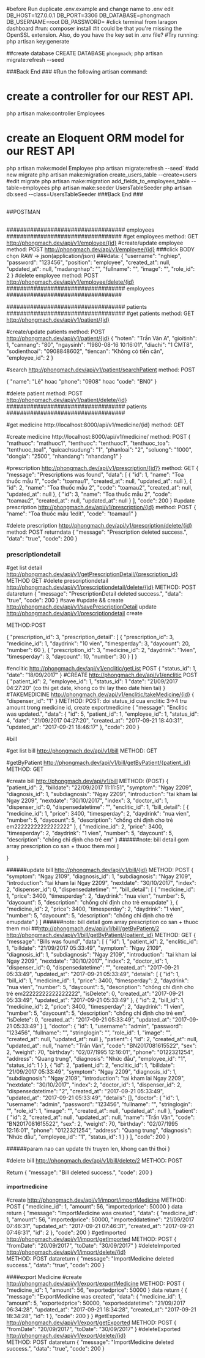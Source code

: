 #before Run
  duplicate .env.example and change name to .env
  edit
    DB_HOST=127.0.0.1
    DB_PORT=3306
    DB_DATABASE=phongmach            
    DB_USERNAME=root
    DB_PASSWORD=
#click terminal from laragon dashboard
#run:
  composer install
#it could be that you're missing the OpenSSL extension. Also, do you have the key set in .env file?
#Try running:
  php artisan key:generate

##create database
CREATE DATABASE `phongmach`;
php artisan migrate:refresh --seed


###Back End ###
#Run the following artisan command:
# create a controller for our REST API.
  php artisan make:controller Employees
# create an Eloquent ORM model for our REST API
  php artisan make:model Employee
  php artisan migrate:refresh --seed`
#add new migrate
  php artisan make:migration create_users_table --create=users
#edit migrate
  php artisan make:migration add_fields_to_employees_table --table=employees
  php artisan make:seeder UsersTableSeeder
  php artisan db:seed --class=UsersTableSeeder
###Back End ###

##
##POSTMAN
##

################################### employees ##################################
#get employees
method: GET
http://phongmach.dev/api/v1/employee/{id}
#create/update employee
method: POST
http://phongmach.dev/api/v1/employee/{id}
###click BODY chọn RAW -> json(application/json)
###data:
{
	 "username": "nghiep",
    "password": "123456",
    "position": "employee",
    "created_at": null,
    "updated_at": null,
    "madangnhap": "",
    "fullname": "",
    "image": "",
    "role_id": 2
}
#delete employee
method: POST
http://phongmach.dev/api/v1/employee/delete/{id}
################################### employees ##################################

################################### patients ###################################
#get patients
method: GET
http://phongmach.dev/api/v1/patient/{id}

#create/update patients
method: POST
http://phongmach.dev/api/v1/patient/{id}
{
    "hoten": "Trần Văn A",
    "gioitinh": 1,
    "cannang": "80",
    "ngaysinh": "1980-08-16 10:16:01",
    "diachi": "1 CMT8",
    "sodienthoai": "0908848602",
    "tiencan": "Không có tiền căn",
    "employee_id": 2
}


#search
http://phongmach.dev/api/v1/patient/searchPatient
method: POST

{
  "name": "Lê" hoac "phone": "0908" hoac "code": "BN0"
}

#delete patient
method: POST
http://phongmach.dev/api/v1/patient/delete/{id}
################################### patients ###################################





#get medicine
http://localhost:8000/api/v1/medicine/{id}
method: GET

#create medicine
http://localhost:8000/api/v1/medicine/
method: POST
{
	"mathuoc": "mathuoc1",
	"tenthuoc": "tenthuoc1",
	"tenthuoc_toa": "tenthuoc_toa1",
	"quicachsudung": "1",
	"phanloai": "2",
	"soluong": "1000",
	"dongia": "2500",
	"nhandang": "nhandang1"
}


#prescription
http://phongmach.dev/api/v1/prescription/{id?}
method: GET
{
    "message": "Prescriptions was found",
    "data": [
        {
            "id": 1,
            "name": "Toa thuốc mẫu 1",
            "code": "toamau1",
            "created_at": null,
            "updated_at": null
        },
        {
            "id": 2,
            "name": "Toa thuốc mẫu 2",
            "code": "toamau2",
            "created_at": null,
            "updated_at": null
        },
        {
            "id": 3,
            "name": "Toa thuốc mẫu 2",
            "code": "toamau2",
            "created_at": null,
            "updated_at": null
        }
    ],
    "code": 200
}
#update prescription
http://phongmach.dev/api/v1/prescription/{id}
method: POST
{
  "name": "Toa thuốc mẫu 1edit",
  "code": "toamau1"
}

#delete prescription
http://phongmach.dev/api/v1/prescription/delete/{id}
method: POST
returndata
{
    "message": "Prescription deleted success.",
    "data": "true",
    "code": 200
}


### prescriptiondetail
#get list detail
http://phongmach.dev/api/v1/getPrescriptionDetail/{prescription_id}
METHOD GET
#delete prescriptiondetail
http://phongmach.dev/api/v1/prescriptiondetail/delete/{id}
METHOD: POST
datareturn
{
    "message": "PrescriptionDetail deleted success.",
    "data": "true",
    "code": 200
}
#save
#update && create
http://phongmach.dev/api/v1/savePrescriptionDetail   update
http://phongmach.dev/api/v1/prescriptiondetail  create

METHOD:POST

{
  "prescription_id": 3,
  "prescription_detail": [
    {
      "prescription_id": 3,
          "medicine_id": 1,
          "daydrink": "10 vien",
          "timesperday": 3,
          "daycount": 20,
          "number": 60
    },
    {
      "prescription_id": 3,
          "medicine_id": 2,
          "daydrink": "1vien",
          "timesperday": 3,
          "daycount": 10,
          "number": 30
    }
  ]
}


#enclitic
http://phongmach.dev/api/v1/enclitic/getList
POST
{
  "status_id": 1,
  "date": "18/09/2017"
}
 #CREATE 
 http://phongmach.dev/api/v1/enclitic
 POST
{
  "patient_id": 2,
    "employee_id": 1,
    "status_id": 1
    "date": "21/09/2017 04:27:20" (co thi get date, khong co thi lay theo date hien tai)
}
#TAKEMEDICINE
 http://phongmach.dev/api/v1/enclitic/takeMedicine/{id}
{
	"dispenser_id": "1"
}
 METHOD: POST: doi status_id cua enclitic 3->4
 tru amount trong medicine id,
 create exportmedicine
 {
    "message": "Enclitic was updated.",
    "data": {
        "id": 5,
        "patient_id": 1,
        "employee_id": 1,
        "status_id": 4,
        "date": "21/09/2017 04:27:20",
        "created_at": "2017-09-21 18:40:31",
        "updated_at": "2017-09-21 18:46:17"
    },
    "code": 200
}




#bill

#get list bill
http://phongmach.dev/api/v1/bill
METHOD: GET

#getByPatient
http://phongmach.dev/api/v1/bill/getByPatient/{patient_id}
METHOD: GET

#create bill
http://phongmach.dev/api/v1/bill
METHOD: {POST}
{
    "patient_id": 2,
    "billdate": "22/09/2017 11:11:51",
    "symptom": "Ngay 2209",
    "diagnosis_id": 1,
    "subdiagnosis": "Ngay 2209",
    "introduction": "tai kham lai Ngay 2209",
    "nextdate": "30/10/2017",
    "index": 3,
    "doctor_id": 1,
    "dispenser_id": 0,
    "dispensedatetime": "",
    "enclitic_id": 1,
    "bill_detail": [
      {
        "medicine_id": 1,
        "price": 3400,
        "timesperday": 2,
        "daydrink": "nua vien",
        "number": 5,
        "daycount": 5,
          "description": "chống chỉ định cho trẻ em22222222222222222"
      },
      {
        "medicine_id": 2,
        "price": 3400,
        "timesperday": 2,
        "daydrink": "1 vien",
        "number": 5,
        "daycount": 5,
        "description": "chống chỉ định cho trẻ em"
        }
######note: bill detail gom array prescription co san + thuoc them moi
      ]
    
}


######update bill
http://phongmach.dev/api/v1/bill/{id}
METHOD: POST
{
    "symptom": "Ngay 2109",
    "diagnosis_id": 1,
    "subdiagnosis": "Ngay 2109",
    "introduction": "tai kham lai Ngay 2209",
    "nextdate": "30/10/2017",
    "index": 2,
    "dispenser_id": 0,
    "dispensedatetime": "",
    "bill_detail": [
      {
        "medicine_id": 1,
            "price": 3400,
            "timesperday": 2,
            "daydrink": "nua vien",
            "number": 5,
            "daycount": 5,
          "description": "chống chỉ định cho trẻ emupdate"
      },
      {
            "medicine_id": 2,
            "price": 3400,
            "timesperday": 2,
            "daydrink": "1 vien",
            "number": 5,
            "daycount": 5,
            "description": "chống chỉ định cho trẻ emupdate"
        }
      ]
######note: bill detail gom array prescription co san + thuoc them moi
##http://phongmach.dev/api/v1/bill/getByPatient/2
http://phongmach.dev/api/v1/bill/getByPatient/{patient_id}
METHOD: GET
{
    "message": "Bills was found",
    "data": [
        {
            "id": 1,
            "patient_id": 2,
            "enclitic_id": 1,
            "billdate": "21/09/2017 05:33:49",
            "symptom": "Ngay 2109",
            "diagnosis_id": 1,
            "subdiagnosis": "Ngay 2109",
            "introduction": "tai kham lai Ngay 2209",
            "nextdate": "30/10/2017",
            "index": 2,
            "doctor_id": 1,
            "dispenser_id": 0,
            "dispensedatetime": "",
            "created_at": "2017-09-21 05:33:49",
            "updated_at": "2017-09-21 05:33:49",
            "details": [
                {
                    "id": 1,
                    "bill_id": 1,
                    "medicine_id": 1,
                    "price": 3400,
                    "timesperday": 2,
                    "daydrink": "nua vien",
                    "number": 5,
                    "daycount": 5,
                    "description": "chống chỉ định cho trẻ em22222222222222222",
                    "isDelete": 0,
                    "created_at": "2017-09-21 05:33:49",
                    "updated_at": "2017-09-21 05:33:49"
                },
                {
                    "id": 2,
                    "bill_id": 1,
                    "medicine_id": 2,
                    "price": 3400,
                    "timesperday": 2,
                    "daydrink": "1 vien",
                    "number": 5,
                    "daycount": 5,
                    "description": "chống chỉ định cho trẻ em",
                    "isDelete": 0,
                    "created_at": "2017-09-21 05:33:49",
                    "updated_at": "2017-09-21 05:33:49"
                }
            ],
            "doctor": {
                "id": 1,
                "username": "admin",
                "password": "123456",
                "fullname": "",
                "stringlogin": "",
                "role_id": 1,
                "image": "",
                "created_at": null,
                "updated_at": null
            },
            "patient": {
                "id": 2,
                "created_at": null,
                "updated_at": null,
                "name": "Trần Văn",
                "code": "BN2017081615522",
                "sex": 2,
                "weight": 70,
                "birthday": "02/07/1995 12:16:01",
                "phone": "0122321254",
                "address": "Quang trung",
                "diagnosis": "Nhức đầu",
                "employee_id": "1",
                "status_id": 1
            }
        },
        {
            "id": 2,
            "patient_id": 2,
            "enclitic_id": 1,
            "billdate": "21/09/2017 05:33:49",
            "symptom": "Ngay 2209",
            "diagnosis_id": 1,
            "subdiagnosis": "Ngay 2109",
            "introduction": "tai kham lai Ngay 2209",
            "nextdate": "30/10/2017",
            "index": 2,
            "doctor_id": 1,
            "dispenser_id": 2,
            "dispensedatetime": "2",
            "created_at": "2017-09-21 05:33:49",
            "updated_at": "2017-09-21 05:33:49",
            "details": [],
            "doctor": {
                "id": 1,
                "username": "admin",
                "password": "123456",
                "fullname": "",
                "stringlogin": "",
                "role_id": 1,
                "image": "",
                "created_at": null,
                "updated_at": null
            },
            "patient": {
                "id": 2,
                "created_at": null,
                "updated_at": null,
                "name": "Trần Văn",
                "code": "BN2017081615522",
                "sex": 2,
                "weight": 70,
                "birthday": "02/07/1995 12:16:01",
                "phone": "0122321254",
                "address": "Quang trung",
                "diagnosis": "Nhức đầu",
                "employee_id": "1",
                "status_id": 1
            }
        }
    ],
    "code": 200
}

######param nao can update thi truyen len, khong can thi thoi
}

#delete bill 
http://phongmach.dev/api/v1/bill/delete/2
METHOD: POST

Return {
    "message": "Bill deleted success.",
    "code": 200
}


#### importmedicine
#create
    http://phongmach.dev/api/v1/import/importMedicine
    METHOD: POST
    {
    "medicine_id": 1,
    "amount": 56,
    "importedprice": 50000
    }
    data return {
        "message": "ImportMedicine was created",
        "data": {
            "medicine_id": 1,
            "amount": 56,
            "importedprice": 50000,
            "importeddatetime": "21/09/2017 07:46:31",
            "updated_at": "2017-09-21 07:46:31",
            "created_at": "2017-09-21 07:46:31",
            "id": 2
        },
        "code": 200
    }
#getImported
    http://phongmach.dev/api/v1/import/getImported
    METHOD: POST
    {
      "fromDate": "20/09/2017",
      "toDate": "30/09/2017"
    }
#deleteImported
    http://phongmach.dev/api/v1/import/delete/{id}  
    METHOD: POST
    datareturn
    {
    "message": "ImportMedicine deleted success.",
    "data": "true",
    "code": 200
    }   

####export Medicine
#create
    http://phongmach.dev/api/v1/export/exportMedicine
    METHOD: POST
    {
    "medicine_id": 1,
    "amount": 56,
    "exportedprice": 50000
    }
    data return {
        {
            "message": "ExportMedicine was created",
            "data": {
                "medicine_id": 1,
                "amount": 5,
                "exportedprice": 50000,
                "exporteddatetime": "21/09/2017 06:34:28",
                "updated_at": "2017-09-21 18:34:28",
                "created_at": "2017-09-21 18:34:28",
                "id": 1
            },
            "code": 200
        }
    }
#getExported
    http://phongmach.dev/api/v1/export/getExported
    METHOD: POST
    {
      "fromDate": "20/09/2017",
      "toDate": "30/09/2017"
    }
#deleteExported
    http://phongmach.dev/api/v1/export/delete/{id}  
    METHOD: POST
    datareturn
    {
    "message": "ImportMedicine deleted success.",
    "data": "true",
    "code": 200
    }   
